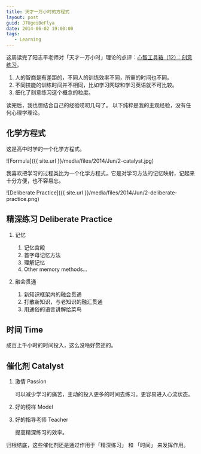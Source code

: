 ```yaml
---
title: 天才一万小时的方程式
layout: post
guid: J7UgeiBeFlya
date: 2014-06-02 19:00:00
tags:
   - Learning
---
```


这周读完了阳志平老师对「天才一万小时」理论的点评：[心智工具箱（12）：刻意练习](http://www.douban.com/note/260623954)。

1. 人的智商是有差距的，不同人的训练效率不同，所需的时间也不同。
2. 不同技能的训练时间并不相同，比如学习网球和学习英语就不可比较。
3. 细化了刻意练习这个概念的粒度。

读完后，我也想结合自己的经验唠叨几句了。 以下纯粹是我的主观经验，没有任何心理学理论。

## 化学方程式

这是高中时学的一个化学方程式。

![Formula]({{ site.url }}/media/files/2014/Jun/2-catalyst.jpg)

我喜欢把学习的过程类比为一个化学方程式，它是对学习方法的记忆映射，记起来十分方便，也不容易忘。

![Deliberate Practice]({{ site.url }}/media/files/2014/Jun/2-deliberate-practice.png)

## 精深练习 Deliberate Practice

1. 记忆

    1. 记忆宫殿
    2. 首字母记忆方法
    3. 理解记忆
    4. Other memory methods...

2. 融会贯通

    1. 新知识框架内的融会贯通
    2. 打散新知识，与老知识的融汇贯通
    3. 用通俗的语言讲解给菜鸟

## 时间 Time

成百上千小时的时间投入，这么没啥好赘述的。

## 催化剂 Catalyst

1. 激情 Passion

    可以减少学习的痛苦，主动的投入更多的时间去练习。更容易进入心流状态。

2. 好的榜样 Model

3. 好的指导老师 Teacher

    提高精深练习的效率。


归根结底，这些催化剂还是通过作用于「精深练习」 和 「时间」 来发挥作用。
